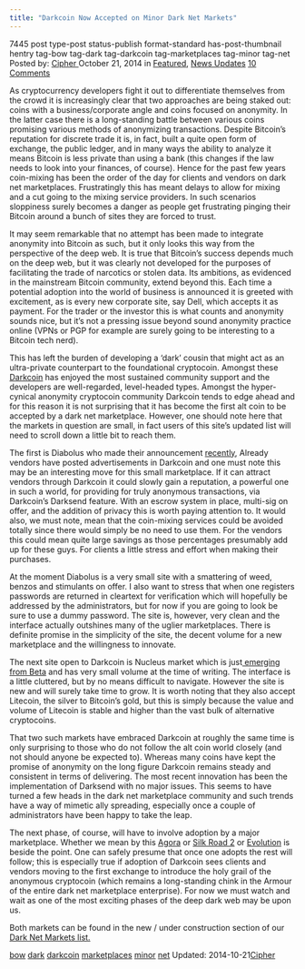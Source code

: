 ```yaml
---
title: "Darkcoin Now Accepted on Minor Dark Net Markets"
---
```


7445 post type-post status-publish format-standard has-post-thumbnail hentry  tag-bow tag-dark tag-darkcoin tag-marketplaces tag-minor tag-net
Posted by: <a href="https://www.deepdotweb.com/author/cipher/" title="">Cipher </a></span>
<span>October 21, 2014</span>
<span>in <a href="https://www.deepdotweb.com/category/deepdot-news/" rel="category tag">Featured</a>, <a href="https://www.deepdotweb.com/category/news-updates/" rel="category tag">News Updates</a></span>
<a href="/2014/10/21/darkcoin-bow-accepted-minor-dark-net-marketplaces/#comments">10 Comments</a></span>
</p>
<p>As cryptocurrency developers fight it out to differentiate themselves from the crowd it is increasingly clear that two approaches are being staked out: coins with a business/corporate angle and coins focused on anonymity. In the latter case there is a long-standing battle between various coins promising various methods of anonymizing transactions. Despite Bitcoin’s reputation for discrete trade it is, in fact, built a quite open form of exchange, the public ledger, and in many ways the ability to analyze it means Bitcoin is less private than using a bank (this changes if the law needs to look into your finances, of course). Hence for the past few years coin-mixing has been the order of the day for clients and vendors on dark net marketplaces. Frustratingly this has meant delays to allow for mixing and a cut going to the mixing service providers. In such scenarios sloppiness surely becomes a danger as people get frustrating pinging their Bitcoin around a bunch of sites they are forced to trust.</p>
<p>It may seem remarkable that no attempt has been made to integrate anonymity into Bitcoin as such, but it only looks this way from the perspective of the deep web. It is true that Bitcoin’s success depends much on the deep web, but it was clearly not developed for the purposes of facilitating the trade of narcotics or stolen data. Its ambitions, as evidenced in the mainstream Bitcoin community, extend beyond this. Each time a potential adoption into the world of business is announced it is greeted with excitement, as is every new corporate site, say Dell, which accepts it as payment. For the trader or the investor this is what counts and anonymity sounds nice, but it’s not a pressing issue beyond sound anonymity practice online (VPNs or PGP for example are surely going to be interesting to a Bitcoin tech nerd).</p>
<p>This has left the burden of developing a ‘dark’ cousin that might act as an ultra-private counterpart to the foundational cryptocoin. Amongst these <a href="/2014/05/20/the-rise-of-darkcoin/" target="_blank">Darkcoin</a> has enjoyed the most sustained community support and the developers are well-regarded, level-headed types. Amongst the hyper-cynical anonymity cryptocoin community Darkcoin tends to edge ahead and for this reason it is not surprising that it has become the first alt coin to be accepted by a dark net marketplace. However, one should note here that the markets in question are small, in fact users of this site’s updated list will need to scroll down a little bit to reach them.</p>
<p>The first is Diabolus who made their announcement <a href="https://www.reddit.com/r/DarkNetMarkets/comments/2js877/diabolus_marketplace_now_supports_darkcoin_and/%20">recently</a>, Already vendors have posted advertisements in Darkcoin and one must note this may be an interesting move for this small marketplace. If it can attract vendors through Darkcoin it could slowly gain a reputation, a powerful one in such a world, for providing for truly anonymous transactions, via Darkcoin’s Darksend feature. With an escrow system in place, multi-sig on offer, and the addition of privacy this is worth paying attention to. It would also, we must note, mean that the coin-mixing services could be avoided totally since there would simply be no need to use them. For the vendors this could mean quite large savings as those percentages presumably add up for these guys. For clients a little stress and effort when making their purchases.</p>
<p>At the moment Diabolus is a very small site with a smattering of weed, benzos and stimulants on offer. I also want to stress that when one registers passwords are returned in cleartext for verification which will hopefully be addressed by the administrators, but for now if you are going to look be sure to use a dummy password. The site is, however, very clean and the interface actually outshines many of the uglier marketplaces. There is definite promise in the simplicity of the site, the decent volume for a new marketplace and the willingness to innovate.</p>
<p>The next site open to Darkcoin is Nucleus market which is just<a href="http://www.reddit.com/r/DarkNetMarkets/comments/2jpyn9/nucleus_marketplace_btc_drk_ltc_last_chance_to/" target="_blank"> emerging from Beta</a> and has very small volume at the time of writing. The interface is a little cluttered, but by no means difficult to navigate. However the site is new and will surely take time to grow. It is worth noting that they also accept Litecoin, the silver to Bitcoin’s gold, but this is simply because the value and volume of Litecoin is stable and higher than the vast bulk of alternative cryptocoins.</p>
<p>That two such markets have embraced Darkcoin at roughly the same time is only surprising to those who do not follow the alt coin world closely (and not should anyone be expected to). Whereas many coins have kept the promise of anonymity on the long figure Darkcoin remains steady and consistent in terms of delivering. The most recent innovation has been the implementation of Darksend with no major issues. This seems to have turned a few heads in the dark net marketplace community and such trends have a way of mimetic ally spreading, especially once a couple of administrators have been happy to take the leap.</p>
<p>The next phase, of course, will have to involve adoption by a major marketplace. Whether we mean by this <a href="http://www.deepdotweb.com/marketplace-directory/listing/agora-market" target="_blank">Agora</a> or <a href="http://www.deepdotweb.com/marketplace-directory/listing/silk-road-2-0" target="_blank">Silk Road 2</a> or <a href="http://www.deepdotweb.com/marketplace-directory/listing/evolution-marketplace" target="_blank">Evolution</a> is beside the point. One can safely presume that once one adopts the rest will follow; this is especially true if adoption of Darkcoin sees clients and vendors moving to the first exchange to introduce the holy grail of the anonymous cryptocoin (which remains a long-standing chink in the Armour of the entire dark net marketplace enterprise). For now we must watch and wait as one of the most exciting phases of the deep dark web may be upon us.</p>
<p>Both markets can be found in the new / under construction section of our <a href="/2013/10/28/updated-llist-of-hidden-marketplaces-tor-i2p/" target="_blank">Dark Net Markets list.</a></p>
</div>
<a href="https://www.deepdotweb.com/tag/bow/" rel="tag">bow</a> <a href="https://www.deepdotweb.com/tag/dark/" rel="tag">dark</a> <a href="https://www.deepdotweb.com/tag/darkcoin/" rel="tag">darkcoin</a> <a href="https://www.deepdotweb.com/tag/marketplaces/" rel="tag">marketplaces</a> <a href="https://www.deepdotweb.com/tag/minor/" rel="tag">minor</a> <a href="https://www.deepdotweb.com/tag/net/" rel="tag">net</a></span> 
Updated: 2014-10-21<a href="https://www.deepdotweb.com/author/cipher/" title="Posts by Cipher" rel="author">Cipher</a></strong></div>
    
